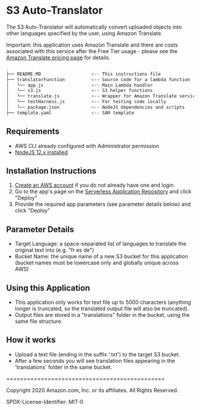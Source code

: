 # S3 Auto-Translator

The S3 Auto-Translator will automatically convert uploaded objects into other languages specified by the user, using Amazon Translate.

Important: this application uses Amazon Translate and there are costs associated with this service after the Free Tier usage - please see the   [Amazon Translate pricing page](https://aws.amazon.com/translate/pricing/) for details.

```bash
.
├── README.MD                   <-- This instructions file
├── translatorFunction          <-- Source code for a lambda function
│   └── app.js                  <-- Main Lambda handler
│   └── s3.js                   <-- S3 helper functions
│   └── translate.js            <-- Wrapper for Amazon Translate service
│   └── testHarness.js          <-- For testing code locally
│   └── package.json            <-- NodeJS dependencies and scripts
├── template.yaml               <-- SAM template
```

## Requirements

* AWS CLI already configured with Administrator permission
* [NodeJS 12.x installed](https://nodejs.org/en/download/)

## Installation Instructions

1. [Create an AWS account](https://portal.aws.amazon.com/gp/aws/developer/registration/index.html) if you do not already have one and login.
1. Go to the app's page on the [Serverless Application Repository](https://serverlessrepo.aws.amazon.com/applications/) and click "Deploy"
1. Provide the required app parameters (see parameter details below) and click "Deploy"

## Parameter Details

* Target Language: a space-separated list of languages to translate the original text into (e.g. "fr es de")
* Bucket Name: the unique name of a new S3 bucket for this application (bucket names must be lowercase only and globally unique across AWS)

## Using this Application

* This application only works for text file up to 5000 characters (anything longer is truncated, so the translated output file will also be truncated).
* Output files are stored in a "translations" folder in the bucket, using the same file structure.

## How it works

* Upload a text file (ending in the suffix '.txt') to the target S3 bucket.
* After a few seconds you will see translation files appearing in the 'translations' folder in the same bucket.

==============================================

Copyright 2020 Amazon.com, Inc. or its affiliates. All Rights Reserved.

SPDX-License-Identifier: MIT-0